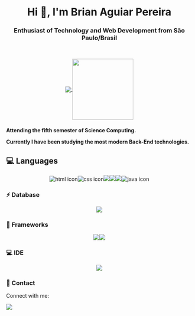 <h1 align="center">Hi 👋, I'm Brian Aguiar Pereira</h1>
<h3 align="center">Enthusiast of Technology and Web Development from São Paulo/Brasil</h3>


</br>
 <p align="center">
  <a href="https://github.com/anuraghazra/github-readme-stats">
    <img
      align="center"
      src="https://github-readme-stats.vercel.app/api/top-langs/?username=BRaguiarpereira&layout=compact"
    />
  </a>
  <a href="https://github.com/anuraghazra/github-readme-stats">
    <img
      align="center"
      height="165"
      src="https://github-readme-stats.vercel.app/api?username=BRaguiarpereira&count_private=true&show_icons=true&custom_title=Github%20Status&hide=issues"
    />
  </a>
</p>

<h4>
Attending the fifth semester of Science Computing.<br /> 
 
Currently I have been studying the most modern  Back-End technologies.<br /> 
</h4>

<h2>
💻 Languages
</h2>
<div style="text-align:center"><img src="https://img.shields.io/badge/HTML5-E34F26?style=for-the-badge&logo=html5&logoColor=white" alt="html icon" /><img src="https://img.shields.io/badge/CSS3-1572B6?style=for-the-badge&logo=css3&logoColor=whit" alt="css icon"/><img src="https://img.shields.io/badge/C%23-239120?style=for-the-badge&logo=c-sharp&logoColor=white" /><img src="https://img.shields.io/badge/Python-3776AB?style=for-the-badge&logo=python&logoColor=white" /><img src="https://img.shields.io/badge/PHP-777BB4?style=for-the-badge&logo=php&logoColor=white" /><img src="https://img.shields.io/badge/Java-ED8B00?style=for-the-badge&logo=java&logoColor=white" alt="java icon" /></div>

<h3>
⚡ Database
</h3>
<div style="text-align:center"><img src="https://img.shields.io/badge/MySQL-00000F?style=for-the-badge&logo=mysql&logoColor=white" /></div>

<h3>
<h3>
🚀 Frameworks	
</h3>
<div style="text-align:center"><img src="https://img.shields.io/badge/.NET-5C2D91?style=for-the-badge&logo=.net&logoColor=white" /><img src="https://img.shields.io/badge/Git-F05032?style=for-the-badge&logo=git&logoColor=white"/></div>
<h3>
💻 IDE
</h3>
<div style="text-align:center"><img src="https://img.shields.io/badge/Visual_Studio_2019-5C2D91?style=for-the-badge&logo=visual%20studio&logoColor=white" /></div>
<h3>
📱 Contact
</h3>
<p>Connect with me:</p><a href="https://www.linkedin.com/in/brian-aguiar-pereira-138783169/ "><img src="https://img.shields.io/badge/LinkedIn-0077B5?style=for-the-badge&logo=linkedin&logoColor=white" />
 
</a>


